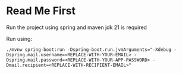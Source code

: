 # Read Me First

Run the project using spring and maven
jdk 21 is required

Run using:
````
./mvnw spring-boot:run -Dspring-boot.run.jvmArguments="-Xdebug -Dspring.mail.username=<REPLACE-WITH-YOUR-EMAIL> -Dspring.mail.password=<REPLACE-WITH-YOUR-APP-PASSWORD> -Dmail.recipient=<REPLACE-WITH-RECIPIENT-EMAIL>"
````